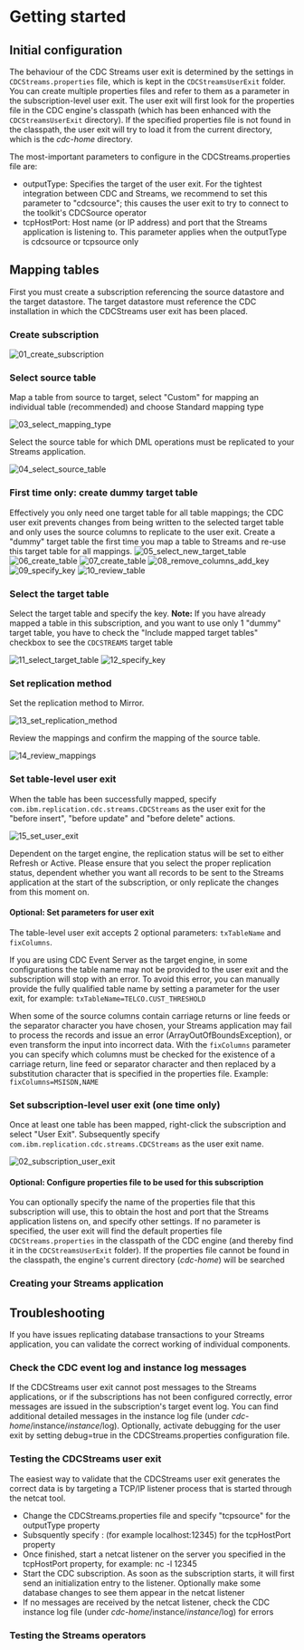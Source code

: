 # Getting started

## Initial configuration
The behaviour of the CDC Streams user exit is determined by the settings in `CDCStreams.properties` file, which is kept in the `CDCStreamsUserExit` folder. You can create multiple properties files and refer to them as a parameter in the subscription-level user exit. The user exit will first look for the properties file in the CDC engine's classpath (which has been enhanced with the `CDCStreamsUserExit` directory). If the specified properties file is not found in the classpath, the user exit will try to load it from the current directory, which is the _cdc-home_ directory.

The most-important parameters to configure in the CDCStreams.properties file are:
* outputType: Specifies the target of the user exit. For the tightest integration between CDC and Streams, we recommend to set this parameter to "cdcsource"; this causes the user exit to try to connect to the toolkit's CDCSource operator
* tcpHostPort: Host name (or IP address) and port that the Streams application is listening to. This parameter applies when the outputType is cdcsource or tcpsource only

## Mapping tables
First you must create a subscription referencing the source datastore and the target datastore. The target datastore must reference the CDC installation in which the CDCStreams user exit has been placed.

### Create subscription
![01_create_subscription](Images/01_create_subscription.PNG)

### Select source table
Map a table from source to target, select "Custom" for mapping an individual table (recommended) and choose Standard mapping type

![03_select_mapping_type](Images/03_select_mapping_type.PNG)

Select the source table for which DML operations must be replicated to your Streams application.

![04_select_source_table](Images/04_select_source_table.PNG)

### First time only: create dummy target table
Effectively you only need one target table for all table mappings; the CDC user exit prevents changes from being written to the selected target table and only uses the source columns to replicate to the user exit. Create a "dummy" target table the first time you map a table to Streams and re-use this target table for all mappings.
![05_select_new_target_table](Images/05_select_new_target_table.PNG)
![06_create_table](Images/06_create_table.PNG)
![07_create_table](Images/07_create_table.PNG)
![08_remove_columns_add_key](Images/08_remove_columns_add_key.PNG)
![09_specify_key](Images/09_specify_key.PNG)
![10_review_table](Images/10_review_tables.PNG)

### Select the target table
Select the target table and specify the key. **Note:** If you have already mapped a table in this subscription, and you want to use only 1 "dummy" target table, you have to check the "Include mapped target tables" checkbox to see the `CDCSTREAMS` target table

![11_select_target_table](Images/11_select_target_table.PNG)
![12_specify_key](Images/12_specify_key.PNG)

### Set replication method
Set the replication method to Mirror.

![13_set_replication_method](Images/13_set_replication_method.PNG)

Review the mappings and confirm the mapping of the source table.

![14_review_mappings](Images/14_review_mappings.PNG)

### Set table-level user exit
When the table has been successfully mapped, specify `com.ibm.replication.cdc.streams.CDCStreams` as the user exit for the "before insert", "before update" and "before delete" actions.

![15_set_user_exit](Images/15_set_user_exit.PNG)

Dependent on the target engine, the replication status will be set to either Refresh or Active. Please ensure that you select the proper replication status, dependent whether you want all records to be sent to the Streams application at the start of the subscription, or only replicate the changes from this moment on.

#### Optional: Set parameters for user exit
The table-level user exit accepts 2 optional parameters: `txTableName` and `fixColumns`.

If you are using CDC Event Server as the target engine, in some configurations the table name may not be provided to the user exit and the subscription will stop with an error. To avoid this error, you can manually provide the fully qualified table name by setting a parameter for the user exit, for example: `txTableName=TELCO.CUST_THRESHOLD`

When some of the source columns contain carriage returns or line feeds or the separator character you have chosen, your Streams application may fail to process the records and issue an error (ArrayOutOfBoundsException), or even transform the input into incorrect data. With the `fixColumns` parameter you can specify which columns must be checked for the existence of a carriage return, line feed or separator character and then replaced by a substitution character that is specified in the properties file. Example: `fixColumns=MSISDN,NAME`

### Set subscription-level user exit (one time only)
Once at least one table has been mapped, right-click the subscription and select "User Exit". Subsequently specify `com.ibm.replication.cdc.streams.CDCStreams` as the user exit name.

![02_subscription_user_exit](Images/02_subscription_user_exit.PNG)

#### Optional: Configure properties file to be used for this subscription
You can optionally specify the name of the properties file that this subscription will use, this to obtain the host and port that the Streams application listens on, and specify other settings. If no parameter is specified, the user exit will find the default properties file `CDCStreams.properties` in the classpath of the CDC engine (and thereby find it in the `CDCStreamsUserExit` folder). If the properties file cannot be found in the classpath, the engine's current directory (_cdc-home_) will be searched

### Creating your Streams application 

## Troubleshooting
If you have issues replicating database transactions to your Streams application, you can validate the correct working of individual components.

### Check the CDC event log and instance log messages
If the CDCStreams user exit cannot post messages to the Streams applications, or if the subscriptions has not been configured correctly, error messages are issued in the subscription's target event log. You can find additional detailed messages in the instance log file (under _cdc-home_/instance/_instance_/log). Optionally, activate debugging for the user exit by setting debug=true in the CDCStreams.properties configuration file.

### Testing the CDCStreams user exit
The easiest way to validate that the CDCStreams user exit generates the correct data is by targeting a TCP/IP listener process that is started through the netcat tool. 
* Change the CDCStreams.properties file and specify "tcpsource" for the outputType property 
* Subsquently specify <host>:<port> (for example localhost:12345) for the tcpHostPort property
* Once finished, start a netcat listener on the server you specified in the tcpHostPort property, for example: nc -l 12345
* Start the CDC subscription. As soon as the subscription starts, it will first send an initialization entry to the listener. Optionally make some database changes to see them appear in the netcat listener
* If no messages are received by the netcat listener, check the CDC instance log file (under _cdc-home_/instance/_instance_/log) for errors

### Testing the Streams operators


